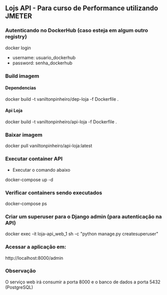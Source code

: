 ## Lojs API - Para curso de Performance utilizando JMETER

### Autenticando no DockerHub (caso esteja em algum outro registry)

docker login 

- username: usuario_dockerhub
- password: senha_dockerhub

### Build imagem

#### Dependencias

docker build -t vaniltonpinheiro/dep-loja -f Dockerfile .

#### Api Loja

docker build -t vaniltonpinheiro/api-loja -f Dockerfile .

### Baixar imagem

docker pull vaniltonpinheiro/api-loja:latest

### Executar container API

- Executar o comando abaixo

docker-compose up -d

### Verificar containers sendo executados

docker-compose ps

### Criar um superuser para o Django admin (para autenticação na API)

docker exec -it loja-api_web_1 sh -c "python manage.py createsuperuser"

### Acessar a aplicação em:

http://localhost:8000/admin

### Observação

O serviço web irá consumir a porta 8000 e o banco de dados a porta 5432 (PostgreSQL) 
